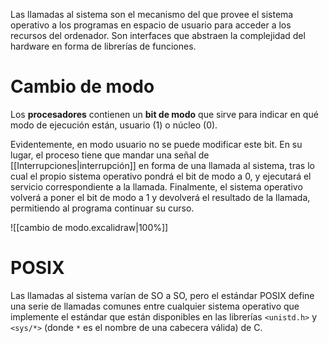 
Las llamadas al sistema son el mecanismo del que provee el sistema operativo a los programas en espacio de usuario para acceder a los recursos del ordenador. Son interfaces que abstraen la complejidad del hardware en forma de librerías de funciones.

# Cambio de modo

Los **procesadores** contienen un **bit de modo** que sirve para indicar en qué modo de ejecución están, usuario (1) o núcleo (0). 

Evidentemente, en modo usuario no se puede modificar este bit. En su lugar, el proceso tiene que mandar una señal de [[Interrupciones|interrupción]] en forma de una llamada al sistema, tras lo cual el propio sistema operativo pondrá el bit de modo a 0, y ejecutará el servicio correspondiente a la llamada. Finalmente, el sistema operativo volverá a poner el bit de modo a 1 y devolverá el resultado de la llamada, permitiendo al programa continuar su curso.

![[cambio de modo.excalidraw|100%]]

# POSIX

Las llamadas al sistema varían de SO a SO, pero el estándar POSIX define una serie de llamadas comunes entre cualquier sistema operativo que implemente el estándar que están disponibles en las librerías `<unistd.h>` y `<sys/*>` (donde `*` es el nombre de una cabecera válida) de C.

